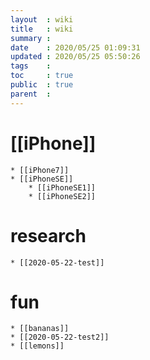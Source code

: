 ```yaml
---
layout  : wiki
title   : wiki 
summary : 
date    : 2020/05/25 01:09:31
updated : 2020/05/25 05:50:26
tags    : 
toc     : true
public  : true
parent  : 
---
```

# [[iPhone]]
	* [[iPhone7]]
	* [[iPhoneSE]]
		* [[iPhoneSE1]]
		* [[iPhoneSE2]]

# research
	* [[2020-05-22-test]]

# fun
	* [[bananas]]	
	* [[2020-05-22-test2]]
	* [[lemons]]

